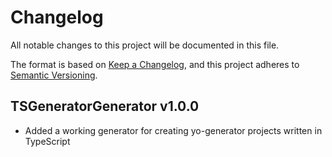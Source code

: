 # Changelog
All notable changes to this project will be documented in this file.

The format is based on [Keep a Changelog](https://keepachangelog.com/en/1.0.0/),
and this project adheres to [Semantic Versioning](https://semver.org/spec/v2.0.0.html).

## TSGeneratorGenerator v1.0.0
  - Added a working generator for creating yo-generator projects written in TypeScript

<!--- References -->
[TSGeneratorGenerator v1.0.0]: https://github.com/olivierlacan/keep-a-changelog/compare/e6fdb5a...v1.0.0